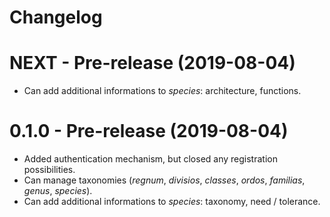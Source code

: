 # Changelog

# NEXT - Pre-release (2019-08-04)

- Can add additional informations to _species_: architecture, functions.

# 0.1.0 - Pre-release (2019-08-04)

- Added authentication mechanism, but closed any registration possibilities.
- Can manage taxonomies (_regnum_, _divisios_, _classes_, _ordos_, _familias_, _genus_, _species_).
- Can add additional informations to _species_: taxonomy, need / tolerance.